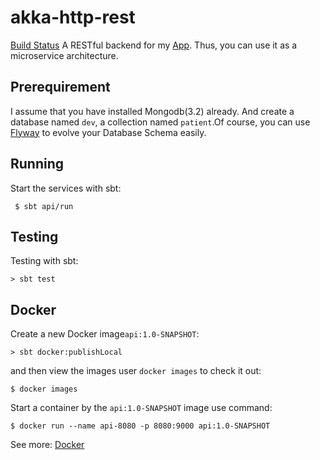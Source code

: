 # akka-http-rest
[Build Status](https://travis-ci.org/JauFeng/akka-http-rest.svg)
A RESTful backend for my [App](https://github.com/JauFeng/MyApplication). Thus, you can use it as a microservice architecture.
## Prerequirement
I assume that you have installed Mongodb(3.2) already. And create a database named `dev`, a collection named `patient`.Of course, you can use [Flyway](https://flywaydb.org) to evolve your Database Schema easily.
## Running
Start the services with sbt:
```
 $ sbt api/run
```
## Testing
Testing with sbt:
```
> sbt test
```
## Docker
Create a new Docker image`api:1.0-SNAPSHOT`:
```
> sbt docker:publishLocal
```
and then view the images user `docker images` to check it out:
```
$ docker images
```
Start a container by the `api:1.0-SNAPSHOT` image use command:
```
$ docker run --name api-8080 -p 8080:9000 api:1.0-SNAPSHOT
```

See more: [Docker](https://www.docker.com/)